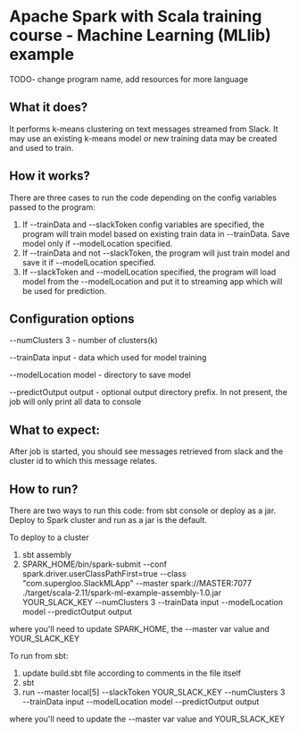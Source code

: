 # Apache Spark with Scala training course - Machine Learning (MLlib) example


TODO- change program name, add resources for more language

## What it does?
It performs k-means clustering on text messages streamed from Slack.  It may use an existing k-means model or new training data may be created and used to train.

## How it works?

There are three cases to run the code depending on the config variables passed to the program:

1) If --trainData and --slackToken config variables are specified, the program will train model based on existing train data in --trainData.
Save model only if --modelLocation specified. 
2) If --trainData and not --slackToken, the program will just train model and save it if --modelLocation specified.
3) If --slackToken and --modelLocation specified, the program will load model from the --modelLocation and put it
to streaming app which will be used for prediction.

## Configuration options

--numClusters 3 - number of clusters(k)

--trainData input - data which used for model training

--modelLocation model - directory to save model

--predictOutput output - optional output directory prefix. In not present, the job will only print all data to console


## What to expect:
After job is started, you should see messages retrieved from slack and the cluster id to which this message relates.

## How to run?  

There are two ways to run this code: from sbt console or deploy as a jar.  Deploy to Spark cluster and run as a jar is the default.

To deploy to a cluster
1) sbt assembly
2) SPARK_HOME/bin/spark-submit --conf spark.driver.userClassPathFirst=true --class "com.supergloo.SlackMLApp" --master spark://MASTER:7077 ./target/scala-2.11/spark-ml-example-assembly-1.0.jar YOUR_SLACK_KEY  --numClusters 3 --trainData input --modelLocation model --predictOutput output

where you'll need to update SPARK_HOME, the --master var value and YOUR_SLACK_KEY

To run from sbt:
1) update build.sbt file according to comments in the file itself
2) sbt
3) run --master local[5] --slackToken YOUR_SLACK_KEY --numClusters 3 --trainData input --modelLocation model --predictOutput output

where you'll need to update the --master var value and YOUR_SLACK_KEY
